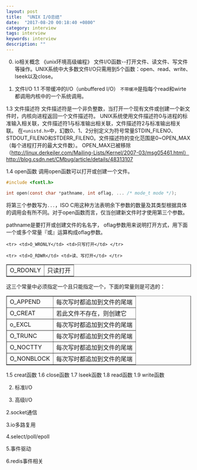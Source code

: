 ```yaml
---
layout: post
title:  "UNIX I/O总结"
date:  "2017-08-20 00:18:40 +0800"
category: interview
tags: interview
keywords: interview
description: ""
---
```


0. io相关概念
《unix环境高级编程》
文件I/O函数--打开文件、读文件、写文件等操作。UNIX系统中大多数文件I/O只需用到5个函数：open、read、write、lseek以及close。

1. 文件I/O
1.1 不带缓冲的I/O（unbuffered I/O）
`不带缓冲`是指每个read和wirte都调用内核中的一个系统调用。

1.3 文件描述符
文件描述符是一个非负整数，当打开一个现有文件或创建一个新文件时，内核向进程返回一个文件描述符。
UNIX系统使用文件描述符0与进程的标准输入相关联，文件描述符1与标准输出相关联，文件描述符2与标准输出相关联。
在`<unistd.h>`中，幻数0、1、2分别定义为符号常量STDIN_FILENO、STDOUT_FILENO和STDERR_FILENO。文件描述符的变化范围是0~OPEN_MAX（每个进程打开的最大文件数）。
OPEN_MAX已被移除（http://linux.derkeiler.com/Mailing-Lists/Kernel/2007-03/msg05461.html）
http://blog.csdn.net/CMbug/article/details/48313107

1.4 open函数
调用open函数可以打开或创建一个文件。

``` c
#include <fcntl.h>

int open(const char *pathname, int oflag, ... /* mode_t mode */);

```
将第三个参数写为`...`，ISO C用这种方法表明余下参数的数量及其类型根据具体的调用会有所不同。对于open函数而言，仅当创建新文件时才使用第三个参数。

pathname是要打开或创建文件的名名字，
oflag参数用来说明打开方式，用下面一个或多个常量『或』运算构成oflag参数。

<table border="1" cellpadding="12" width="200">
    <tr>  <td>O_RDONLY</td>  <td>只读打开</td> </tr>

    <tr> <td>O_WRONLY</td> <td>只写打开</td> </tr>
    
    <tr> <td>O_RDWR</td> <td>读、写打开</td> </tr>
</table>


这三个常量中必须指定一个且只能指定一个，下面的常量则是可选的：

<table border="1" cellpadding="30" width="400">
    <tr> <td>O_APPEND</td>  <td>每次写时都追加到文件的尾端</td> </tr>
    <tr> <td>O_CREAT</td>  <td>若此文件不存在，则创建它</td> </tr>
    <tr> <td>o_EXCL</td>  <td>每次写时都追加到文件的尾端</td> </tr>
    <tr> <td>O_TRUNC</td>  <td>每次写时都追加到文件的尾端</td> </tr>
    <tr> <td>O_NOCTTY</td>  <td>每次写时都追加到文件的尾端</td> </tr>
    <tr> <td>O_NONBLOCK</td>  <td>每次写时都追加到文件的尾端</td> </tr>
</table>

1.5 creat函数
1.6 close函数
1.7 lseek函数
1.8 read函数
1.9 write函数

2. 标准I/O

3. 高级I/O


2.socket通信

3.io多路复用

4.select/poll/epoll

5.事件驱动

6.redis事件相关